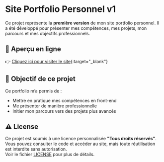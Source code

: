 # Site Portfolio Personnel v1

Ce projet représente la **première version** de mon site portfolio personnel. Il a été développé pour présenter mes compétences, mes projets, mon parcours et mes objectifs professionnels.

## 🔗 Aperçu en ligne

👉 [Cliquez ici pour visiter le site](https://saiftriki.github.io/portfolio-v1/){:target="_blank"}


## 📌 Objectif de ce projet 

Ce portfolio m’a permis de :
- Mettre en pratique mes compétences en front-end
- Me présenter de manière professionnelle
- Initier mon parcours vers des projets plus avancés

## ⚠️ License

Ce projet est soumis à une licence personnalisée **"Tous droits réservés"**.  
Vous pouvez consulter le code et accéder au site, mais toute réutilisation est interdite sans autorisation.  
Voir le fichier [LICENSE](./LICENSE) pour plus de détails.
